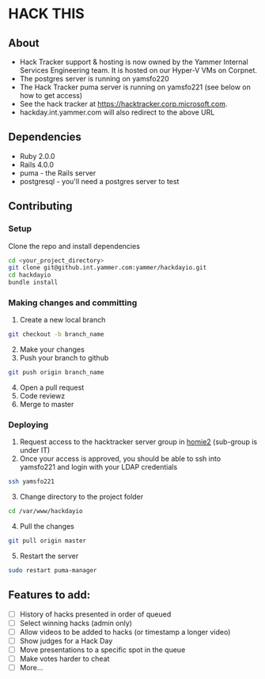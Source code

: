# HACK THIS

## About
- Hack Tracker support & hosting is now owned by the Yammer Internal Services Engineering team. It is hosted on our Hyper-V VMs on Corpnet.
- The postgres server is running on yamsfo220
- The Hack Tracker puma server is running on yamsfo221 (see below on how to get access)
- See the hack tracker at https://hacktracker.corp.microsoft.com.
- hackday.int.yammer.com will also redirect to the above URL

## Dependencies
- Ruby 2.0.0
- Rails 4.0.0
- puma - the Rails server
- postgresql - you'll need a postgres server to test

## Contributing
### Setup
Clone the repo and install dependencies

  ```sh
  cd <your_project_directory>
  git clone git@github.int.yammer.com:yammer/hackdayio.git
  cd hackdayio
  bundle install
  ```

### Making changes and committing
1. Create a new local branch
  
  ```sh
  git checkout -b branch_name
  ```
2. Make your changes
3. Push your branch to github
  
  ```sh
  git push origin branch_name
  ```
4. Open a pull request
5. Code reviewz   
6. Merge to master

### Deploying
1. Request access to the hacktracker server group in [homie2](https://homie2.int.yammer.com) (sub-group is under IT)
2. Once your access is approved, you should be able to ssh into yamsfo221 and login with your LDAP credentials
  
  ```sh
  ssh yamsfo221
  ```
3. Change directory to the project folder
  
  ```sh
  cd /var/www/hackdayio
  ```
4. Pull the changes
  
  ```sh
  git pull origin master
  ```
5. Restart the server
  
  ```sh
  sudo restart puma-manager
  ```

## Features to add:
- [ ] History of hacks presented in order of queued
- [ ] Select winning hacks (admin only)
- [ ] Allow videos to be added to hacks (or timestamp a longer video)
- [ ] Show judges for a Hack Day
- [ ] Move presentations to a specific spot in the queue
- [ ] Make votes harder to cheat
- [ ] More...
